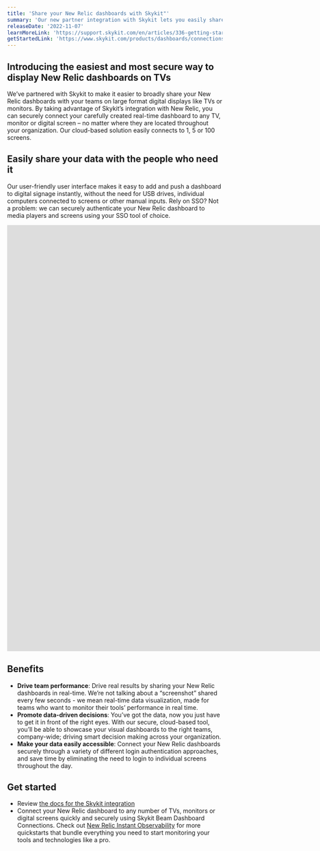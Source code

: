 ```yaml
---
title: 'Share your New Relic dashboards with Skykit"' 
summary: 'Our new partner integration with Skykit lets you easily share your New Relic dashboards on TVs and other large format screens' 
releaseDate: '2022-11-07' 
learnMoreLink: 'https://support.skykit.com/en/articles/336-getting-started-with-skykit-beam-and-new-relic-dashboards' 
getStartedLink: 'https://www.skykit.com/products/dashboards/connections/new-relic'
---
```


## Introducing the easiest and most secure way to display New Relic dashboards on TVs

We’ve partnered with Skykit to make it easier to broadly share your New Relic dashboards with your teams on large format digital displays like TVs or monitors. By taking advantage of Skykit’s integration with New Relic, you can securely connect your carefully created real-time dashboard to any TV, monitor or digital screen – no matter where they are located throughout your organization. Our cloud-based solution easily connects to 1, 5 or 100 screens.

## Easily share your data with the people who need it

Our user-friendly user interface makes it easy to add and push a dashboard to digital signage instantly, without the need for USB drives, individual computers connected to screens or other manual inputs. Rely on SSO? Not a problem: we can securely authenticate your New Relic dashboard to media players and screens using your SSO tool of choice.

<iframe width="2293" height="995" src="https://www.youtube.com/embed/jlMAzTnDK00" title="Digital Signage Dashboard Connections​ | Skykit" frameborder="0" allow="accelerometer; autoplay; clipboard-write; encrypted-media; gyroscope; picture-in-picture" allowfullscreen></iframe>

## Benefits

* **Drive team performance**: Drive real results by sharing your New Relic dashboards in real-time. We’re not talking about a “screenshot” shared every few seconds - we mean real-time data visualization, made for teams who want to monitor their tools’ performance in real time. 
* **Promote data-driven decisions**: You’ve got the data, now you just have to get it in front of the right eyes. With our secure, cloud-based tool, you’ll be able to showcase your visual dashboards to the right teams, company-wide; driving smart decision making across your organization. 
* **Make your data easily accessible**: Connect your New Relic dashboards securely through a variety of different login authentication approaches, and save time by eliminating the need to login to individual screens throughout the day.

## Get started

* Review [the docs for the Skykit integration](https://support.skykit.com/en/articles/336-getting-started-with-skykit-beam-and-new-relic-dashboards) 
* Connect your New Relic dashboard to any number of TVs, monitors or digital screens quickly and securely using Skykit Beam Dashboard Connections. Check out [New Relic Instant Observability](https://newrelic.com/instant-observability) for more quickstarts that bundle everything you need to start monitoring your tools and technologies like a pro. 

